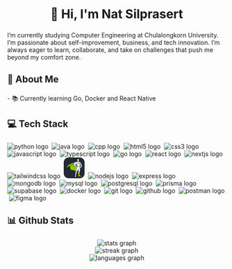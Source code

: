 <h1 align="center">👋 Hi, I'm Nat Silprasert</h1>

###

<p align="left">I’m currently studying Computer Engineering at Chulalongkorn University. I’m passionate about self-improvement, business, and tech innovation. I’m always eager to learn, collaborate, and take on challenges that push me beyond my comfort zone.</p>

###

<h2 align="left">💫  About Me</h2>

###

<p align="left">- 📚 Currently learning Go, Docker and React Native</p>

###

<h2 align="left">💻  Tech Stack</h2>

###

<div align="left">
  <img src="https://skillicons.dev/icons?i=py" height="48" alt="python logo" />
  <img width="0" />
  <img src="https://skillicons.dev/icons?i=java" height="48" alt="java logo" />
  <img width="0" />
  <img src="https://skillicons.dev/icons?i=cpp" height="48" alt="cpp logo" />
  <img width="0" />
  <img src="https://skillicons.dev/icons?i=html" height="48" alt="html5 logo" />
  <img width="0" />
  <img src="https://skillicons.dev/icons?i=css" height="48" alt="css3 logo" />
  <img width="0" />
  <img src="https://skillicons.dev/icons?i=js" height="48" alt="javascript logo" />
  <img width="0" />
  <img src="https://skillicons.dev/icons?i=ts" height="48" alt="typescript logo" />
  <img width="0" />
  <img src="https://skillicons.dev/icons?i=go" height="48" alt="go logo" />
  <img width="0" />
  <img src="https://skillicons.dev/icons?i=react" height="48" alt="react logo" />
  <img width="0" />
  <img src="https://skillicons.dev/icons?i=nextjs" height="48" alt="nextjs logo" />
  <img width="0" />
  <img src="https://skillicons.dev/icons?i=tailwind" height="48" alt="tailwindcss logo" />
  <img width="0" />
  <img src="https://raw.githubusercontent.com/tandpfun/skill-icons/8e917340d3eb80398fbb745edc55b486ec0cbf88/icons/Gsap-Dark.svg" height="48" width="48" alt="gsap logo" />
  <img width="0" />
  <img src="https://skillicons.dev/icons?i=nodejs" height="48" alt="nodejs logo" />
  <img width="0" />
  <img src="https://skillicons.dev/icons?i=express" height="48" alt="express logo" />
  <img width="0" />
  <img src="https://skillicons.dev/icons?i=mongodb" height="48" alt="mongodb logo" />
  <img width="0" />
  <img src="https://skillicons.dev/icons?i=mysql" height="48" alt="mysql logo" />
  <img width="0" />
  <img src="https://skillicons.dev/icons?i=postgresql" height="48" alt="postgresql logo" />
  <img width="0" />
  <img src="https://skillicons.dev/icons?i=prisma" height="48" alt="prisma logo" />
  <img width="0" />
  <img src="https://skillicons.dev/icons?i=supabase" height="48" alt="supabase logo" />
  <img width="0" />
  <img src="https://skillicons.dev/icons?i=docker" height="48" alt="docker logo" />
  <img width="0" />
  <img src="https://skillicons.dev/icons?i=git" height="48" alt="git logo" />
  <img width="0" />
  <img src="https://skillicons.dev/icons?i=github" height="48" alt="github logo" />
  <img width="0" />
  <img src="https://skillicons.dev/icons?i=postman" height="48" alt="postman logo" />
  <img width="0" />
  <img src="https://skillicons.dev/icons?i=figma" height="48" alt="figma logo" />
</div>


<!--   <img src="https://skillicons.dev/icons?i=postgres" height="48" alt="postgresql logo" />
  <img width="0" /> -->

<h2 align="left">📊 Github Stats</h2>

###

<div align="center">
  <img src="https://github-readme-stats.vercel.app/api?username=NatSilprasert&theme=dark&hide_border=false&include_all_commits=false&count_private=true" height="150" alt="stats graph" /> <br>
  <img src="https://nirzak-streak-stats.vercel.app/?user=NatSilprasert&theme=dark&hide_border=false" height="150" alt="streak graph" /> <br>
  <img src="https://github-readme-stats.vercel.app/api/top-langs/?username=NatSilprasert&theme=dark&hide_border=false&include_all_commits=false&count_private=true&layout=compact" height="150" alt="languages graph"  />
</div>

###
